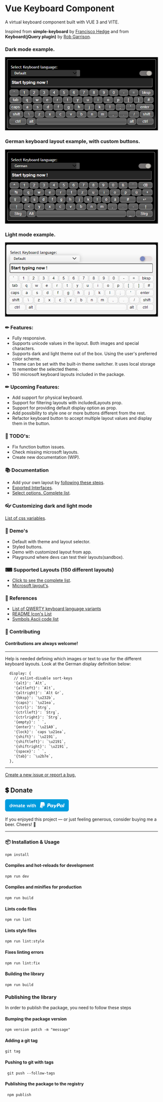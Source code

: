 # Vue Keyboard Component
A virtual keyboard component built with VUE 3 and VITE.

Inspired from <strong>simple-keyboard</strong> by [Francisco Hedge](https://hodgef.com/simple-keyboard/) and
from <strong>Keyboard(jQuery plugin)</strong> by [Rob Garrison](https://mottie.github.io/Keyboard/docs/layouts.html).

### Dark mode example.
<img alt="dark mode keyboard" src="./docs/images/dark-mode-keyboard.png" />

### German keyboard layout example, with custom buttons.
<img alt="dark mode keyboard" src="./docs/images/german-keyboard.png" />

### Light mode example.
<img alt="dark mode keyboard" src="./docs/images/light-mode-keyboard.png" />

### ✏ Features:

- Fully responsive.
- Supports unicode values in the layout. Both images and special characters.
- Supports dark and light theme out of the box. Using the user's preferred color scheme.
- Theme can be set with the built-in theme switcher. It uses local storage to remember the selected theme.
- 150 microsoft keyboard layouts included in the package.

### ✏ Upcoming Features:

- Add support for physical keyboard.
- Support for filtering layouts with includedLayouts prop.
- Support for providing default display option as prop.
- Add possibility to style one or more buttons different from the rest.
- Refactor keyboard button to accept multiple layout values and display them in the button.


### 📔 TODO's:

- Fix function button issues.
- Check missing microsoft layouts.
- Create new documentation (WIP).


### 📚 Documentation

- Add your own layout by [following these steps](./docs/sample-layout.md).
- [Exported Interfaces](./docs/exported-interfaces.md).
- [Select options. Complete list](./docs/complete-select-option-list.md).

### 👓 Customizing dark and light mode
[List of css variables](./docs/theme-variables.md).

### 🏁 Demo's

- Default with theme and layout selector.
- Styled buttons.
- Demo with customized layout from app.
- Playground where devs can test their layouts(sandbox).

### ⌨ Supported Layouts (150 different layouts)

* [Click to see the complete list](./docs/keyboard-layouts.md).
* [Microsoft layout's](https://learn.microsoft.com/en-us/globalization/windows-keyboard-layouts).


### 🔗 References

- [List of QWERTY keyboard language variants](https://en.wikipedia.org/wiki/List_of_QWERTY_keyboard_language_variants)
- [README Icon's List](https://github.com/ikatyang/emoji-cheat-sheet/blob/master/README.md)
- [Symbols Ascii code list](https://www.alt-codes.net/)

### 🌟 Contributing

#### Contributions are always welcome!

***
Help is needed defining which images or text to use for the different keyboard layouts.
Look at the German display definition below:

```
  display: {
    // eslint-disable sort-keys
    '{alt}': `Alt`,
    '{altleft}': `Alt`,
    '{altright}': `Alt Gr`,
    '{bksp}': `\u232b`,
    '{caps}': `\u21ea`,
    '{ctrl}': `Strg`,
    '{ctrlleft}': `Strg`,
    '{ctrlright}': `Strg`,
    '{empty}': ` `,
    '{enter}': `\u21A9`,
    '{lock}': `caps \u21ea`,
    '{shift}': `\u2191`,
    '{shiftleft}': `\u2191`,
    '{shiftright}': `\u2191`,
    '{space}': ` `,
    '{tab}': `\u2b7e`,
  },
```
***
[Create a new issue or report a bug.](https://github.com/gwinnem/vue-virtual-keyboard/issues)


## 💲 Donate
<a href="https://paypal.me/gwinnem/">
    <img alt="donate" src="paypal-images/blue.svg" height="40">
</a>

If you enjoyed this project — or just feeling generous, consider buying me a beer. Cheers! :beers:

---

### 📦 Installation & Usage

```
npm install
```

#### Compiles and hot-reloads for development

```
npm run dev
```

#### Compiles and minifies for production

```
npm run build
```

#### Lints code files

```
npm run lint
```

#### Lints style files

```
npm run lint:style
```

#### Fixes linting errors

```
npm run lint:fix
```

#### Building the library

```
npm run build
```

### Publishing the library

In order to publish the package, you need to follow these steps

#### Bumping the package version

```
npm version patch -m "message"
```

#### Adding a git tag

```
git tag
```

#### Pushing to git with tags

```
 git push --follow-tags
```

#### Publishing the package to the registry

```
 npm publish
```
